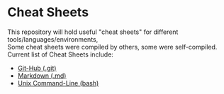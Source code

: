 # Cheat Sheets
This repository will hold useful "cheat sheets" for different tools/languages/environments,  
Some cheat sheets were compiled by others, some were self-compiled.  
Current list of Cheat Sheets include:
* [Git-Hub (.git)](./GitHub-Cheat-Sheet.md "GitHub Cheat Sheet")
* [Markdown (.md)](./Markdown-Cheat-Sheet.md "Markdown Cheat Sheet")
* [Unix Command-Line (bash)](./Unix-Cheat-Sheet.pdf "Unix Command-Line Cheat Sheet")
